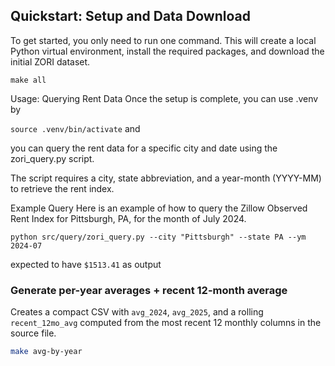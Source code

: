 ## Quickstart: Setup and Data Download

To get started, you only need to run one command. This will create a local Python virtual environment, install the required packages, and download the initial ZORI dataset.

`make all`

Usage: Querying Rent Data
Once the setup is complete, you can use .venv by 

`source .venv/bin/activate` and

you can query the rent data for a specific city and date using the zori_query.py script.

The script requires a city, state abbreviation, and a year-month (YYYY-MM) to retrieve the rent index.

Example Query
Here is an example of how to query the Zillow Observed Rent Index for Pittsburgh, PA, for the month of July 2024.

`python src/query/zori_query.py --city "Pittsburgh" --state PA --ym 2024-07`

expected to have `$1513.41` as output




### Generate per-year averages + recent 12-month average

Creates a compact CSV with `avg_2024`, `avg_2025`, and a rolling `recent_12mo_avg`
computed from the most recent 12 monthly columns in the source file.

```bash
make avg-by-year
